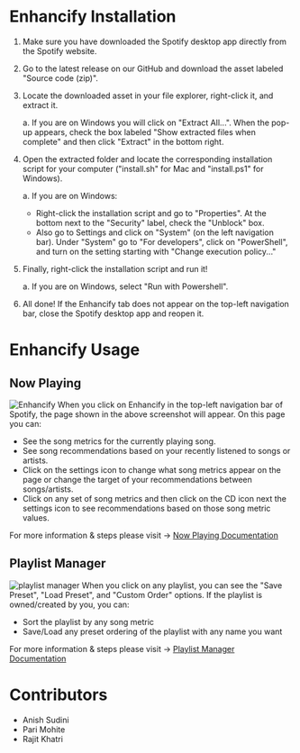 # Enhancify Installation

1. Make sure you have downloaded the Spotify desktop app directly from the Spotify website.
2. Go to the latest release on our GitHub and download the asset labeled "Source code (zip)".
3. Locate the downloaded asset in your file explorer, right-click it, and extract it.

    a. If you are on Windows you will click on "Extract All...". When the pop-up appears, check the box labeled "Show extracted files when complete" and then click "Extract" in the bottom right.
   
5. Open the extracted folder and locate the corresponding installation script for your computer ("install.sh" for Mac and "install.ps1" for Windows).

    a. If you are on Windows:

      - Right-click the installation script and go to "Properties". At the bottom next to the "Security" label, check the "Unblock" box.
      - Also go to Settings and click on "System" (on the left navigation bar). Under "System" go to "For developers", click on "PowerShell", and turn on the setting starting with "Change execution policy..."
        
7. Finally, right-click the installation script and run it!

    a. If you are on Windows, select "Run with Powershell".
   
9. All done! If the Enhancify tab does not appear on the top-left navigation bar, close the Spotify desktop app and reopen it.

# Enhancify Usage

## Now Playing
![Enhancify](https://github.com/user-attachments/assets/bca223ba-bfaa-48ce-9065-d7cc6fc7b576)
When you click on Enhancify in the top-left navigation bar of Spotify, the page shown in the above screenshot will appear. On this page you can:
- See the song metrics for the currently playing song.
- See song recommendations based on your recently listened to songs or artists.
- Click on the settings icon to change what song metrics appear on the page or change the target of your recommendations between songs/artists.
- Click on any set of song metrics and then click on the CD icon next the settings icon to see recommendations based on those song metric values.

For more information & steps please visit -> [Now Playing Documentation](https://github.com/ECE49595-Team-6/EnhancifyInstall/wiki/Now-Playing)

## Playlist Manager
![playlist manager](https://github.com/user-attachments/assets/5d878ac5-63ca-4586-b6f9-1451cedfacc4)
When you click on any playlist, you can see the "Save Preset", "Load Preset", and "Custom Order" options. If the playlist is owned/created by you, you can:
- Sort the playlist by any song metric
- Save/Load any preset ordering of the playlist with any name you want

For more information & steps please visit -> [Playlist Manager Documentation](https://github.com/ECE49595-Team-6/EnhancifyInstall/wiki/Playlist-Manager)

# Contributors
* Anish Sudini
* Pari Mohite
* Rajit Khatri
